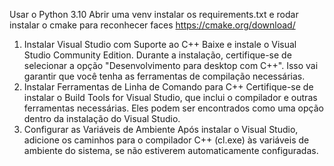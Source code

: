 Usar o Python 3.10
Abrir uma venv
instalar os requirements.txt 
e rodar 
 instalar o cmake para reconhecer faces https://cmake.org/download/
1. Instalar Visual Studio com Suporte ao C++
Baixe e instale o Visual Studio Community Edition.
Durante a instalação, certifique-se de selecionar a opção "Desenvolvimento para desktop com C++". Isso vai garantir que você tenha as ferramentas de compilação necessárias.
2. Instalar Ferramentas de Linha de Comando para C++
Certifique-se de instalar o Build Tools for Visual Studio, que inclui o compilador e outras ferramentas necessárias. Eles podem ser encontrados como uma opção dentro da instalação do Visual Studio.
3. Configurar as Variáveis de Ambiente
Após instalar o Visual Studio, adicione os caminhos para o compilador C++ (cl.exe) às variáveis de ambiente do sistema, se não estiverem automaticamente configuradas.
